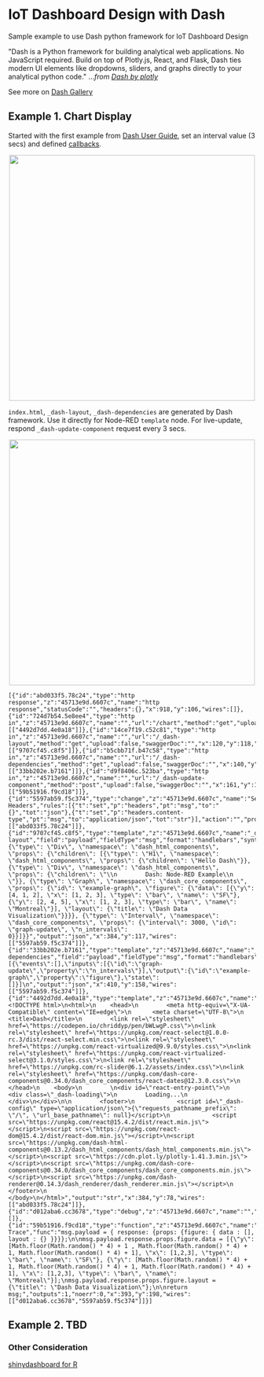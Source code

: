 # IoT Dashboard Design with Dash

Sample example to use Dash python framework for IoT Dashboard Design

"Dash is a Python framework for building analytical web applications. No JavaScript required. Build on top of Plotly.js, React, and Flask, Dash ties modern UI elements like dropdowns, sliders, and graphs directly to your analytical python code." ..._from [Dash by plotly](https://plot.ly/products/dash/)_

See more on [Dash Gallery](https://dash.plot.ly/gallery)

## Example 1. Chart Display 

 Started with the first example from [Dash User Guide](https://dash.plot.ly/getting-started), set an interval value (3 secs) and defined [callbacks](https://dash.plot.ly/getting-started-part-2). 

<p align="center">
<img src="https://github.com/phyunsj/iot-dashboard-design-with-dash/blob/master/images/node-red-example1.gif" width="500px"/>
</p
 
 `index.html`, `_dash-layout`, `_dash-dependencies` are generated by Dash framework. Use it directly for Node-RED `template` node. For live-update, respond `_dash-update-component` request every 3 secs. 

<p align="center">
<img src="https://github.com/phyunsj/iot-dashboard-design-with-dash/blob/master/images/dash-example1.png" width="500px"/>
</p>

 ```
 [{"id":"abd033f5.78c24","type":"http response","z":"45713e9d.6607c","name":"http response","statusCode":"","headers":{},"x":918,"y":106,"wires":[]},{"id":"724d7b54.5e8ee4","type":"http in","z":"45713e9d.6607c","name":"","url":"/chart","method":"get","upload":false,"swaggerDoc":"","x":91,"y":78,"wires":[["4492d7dd.4e0a18"]]},{"id":"14ce7f19.c52c81","type":"http in","z":"45713e9d.6607c","name":"","url":"/_dash-layout","method":"get","upload":false,"swaggerDoc":"","x":120,"y":118,"wires":[["9707cf45.c8f5"]]},{"id":"b5cbb71f.b47c58","type":"http in","z":"45713e9d.6607c","name":"","url":"/_dash-dependencies","method":"get","upload":false,"swaggerDoc":"","x":140,"y":157,"wires":[["33bb202e.b7161"]]},{"id":"d9f8406c.523ba","type":"http in","z":"45713e9d.6607c","name":"","url":"/_dash-update-component","method":"post","upload":false,"swaggerDoc":"","x":161,"y":199,"wires":[["59b51916.f9cd18"]]},{"id":"5597ab59.f5c374","type":"change","z":"45713e9d.6607c","name":"Set Headers","rules":[{"t":"set","p":"headers","pt":"msg","to":"{}","tot":"json"},{"t":"set","p":"headers.content-type","pt":"msg","to":"application/json","tot":"str"}],"action":"","property":"","from":"","to":"","reg":false,"x":655,"y":147,"wires":[["abd033f5.78c24"]]},{"id":"9707cf45.c8f5","type":"template","z":"45713e9d.6607c","name":"_dash-layout","field":"payload","fieldType":"msg","format":"handlebars","syntax":"mustache","template":"{\"type\": \"Div\", \"namespace\": \"dash_html_components\", \"props\": {\"children\": [{\"type\": \"H1\", \"namespace\": \"dash_html_components\", \"props\": {\"children\": \"Hello Dash\"}}, {\"type\": \"Div\", \"namespace\": \"dash_html_components\", \"props\": {\"children\": \"\\n        Dash: Node-RED Example\\n    \"}}, {\"type\": \"Graph\", \"namespace\": \"dash_core_components\", \"props\": {\"id\": \"example-graph\", \"figure\": {\"data\": [{\"y\": [4, 1, 2], \"x\": [1, 2, 3], \"type\": \"bar\", \"name\": \"SF\"}, {\"y\": [2, 4, 5], \"x\": [1, 2, 3], \"type\": \"bar\", \"name\": \"Montreal\"}], \"layout\": {\"title\": \"Dash Data Visualization\"}}}}, {\"type\": \"Interval\", \"namespace\": \"dash_core_components\", \"props\": {\"interval\": 3000, \"id\": \"graph-update\", \"n_intervals\": 0}}]}}","output":"json","x":384,"y":117,"wires":[["5597ab59.f5c374"]]},{"id":"33bb202e.b7161","type":"template","z":"45713e9d.6607c","name":"_dash-dependencies","field":"payload","fieldType":"msg","format":"handlebars","syntax":"mustache","template":"[{\"events\":[],\"inputs\":[{\"id\":\"graph-update\",\"property\":\"n_intervals\"}],\"output\":{\"id\":\"example-graph\",\"property\":\"figure\"},\"state\":[]}]\n","output":"json","x":410,"y":158,"wires":[["5597ab59.f5c374"]]},{"id":"4492d7dd.4e0a18","type":"template","z":"45713e9d.6607c","name":"index.html","field":"payload","fieldType":"msg","format":"handlebars","syntax":"mustache","template":"<!DOCTYPE html>\n<html>\n    <head>\n        <meta http-equiv=\"X-UA-Compatible\" content=\"IE=edge\">\n      <meta charset=\"UTF-8\">\n        <title>Dash</title>\n        <link rel=\"stylesheet\" href=\"https://codepen.io/chriddyp/pen/bWLwgP.css\">\n<link rel=\"stylesheet\" href=\"https://unpkg.com/react-select@1.0.0-rc.3/dist/react-select.min.css\">\n<link rel=\"stylesheet\" href=\"https://unpkg.com/react-virtualized@9.9.0/styles.css\">\n<link rel=\"stylesheet\" href=\"https://unpkg.com/react-virtualized-select@3.1.0/styles.css\">\n<link rel=\"stylesheet\" href=\"https://unpkg.com/rc-slider@6.1.2/assets/index.css\">\n<link rel=\"stylesheet\" href=\"https://unpkg.com/dash-core-components@0.34.0/dash_core_components/react-dates@12.3.0.css\">\n    </head>\n    <body>\n        \n<div id=\"react-entry-point\">\n    <div class=\"_dash-loading\">\n        Loading...\n    </div>\n</div>\n\n        <footer>\n            <script id=\"_dash-config\" type=\"application/json\">{\"requests_pathname_prefix\": \"/\", \"url_base_pathname\": null}</script>\n            <script src=\"https://unpkg.com/react@15.4.2/dist/react.min.js\"></script>\n<script src=\"https://unpkg.com/react-dom@15.4.2/dist/react-dom.min.js\"></script>\n<script src=\"https://unpkg.com/dash-html-components@0.13.2/dash_html_components/dash_html_components.min.js\"></script>\n<script src=\"https://cdn.plot.ly/plotly-1.41.3.min.js\"></script>\n<script src=\"https://unpkg.com/dash-core-components@0.34.0/dash_core_components/dash_core_components.min.js\"></script>\n<script src=\"https://unpkg.com/dash-renderer@0.14.3/dash_renderer/dash_renderer.min.js\"></script>\n        </footer>\n    </body>\n</html>","output":"str","x":384,"y":78,"wires":[["abd033f5.78c24"]]},{"id":"d012aba6.cc3678","type":"debug","z":"45713e9d.6607c","name":"","active":true,"tosidebar":true,"console":false,"tostatus":false,"complete":"false","x":656,"y":196,"wires":[]},{"id":"59b51916.f9cd18","type":"function","z":"45713e9d.6607c","name":"generate Trace","func":"msg.payload = { response: {props: {figure: { data : [], layout : {} }}}};\n\nmsg.payload.response.props.figure.data = [{\"y\": [Math.floor(Math.random() * 4) + 1 , Math.floor(Math.random() * 4) + 1, Math.floor(Math.random() * 4) + 1], \"x\": [1,2,3], \"type\": \"bar\", \"name\": \"SF\"}, {\"y\": [Math.floor(Math.random() * 4) + 1, Math.floor(Math.random() * 4) + 1, Math.floor(Math.random() * 4) + 1], \"x\": [1,2,3], \"type\": \"bar\", \"name\": \"Montreal\"}];\nmsg.payload.response.props.figure.layout = {\"title\": \"Dash Data Visualization\"};\n\nreturn msg;","outputs":1,"noerr":0,"x":393,"y":198,"wires":[["d012aba6.cc3678","5597ab59.f5c374"]]}]
 ```

## Example 2. TBD

### Other Consideration

[shinydashboard for R](https://rstudio.github.io/shinydashboard/index.html)
